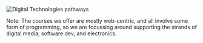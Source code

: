 ![Digital Technologies pathways](images/ggd-gatherworkshops.006.jpg)

Note:
The courses we offer are mostly web-centric, and all involve some form of programming, so we are focussing around supporting the strands of digital media, software dev, and electronics.